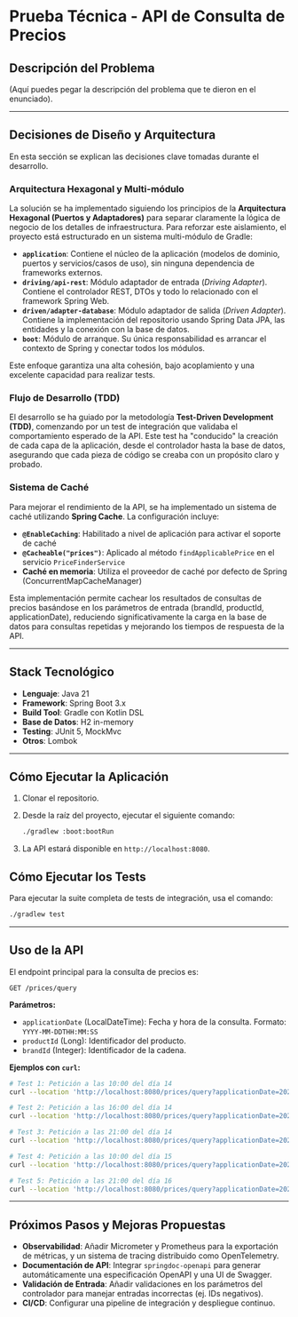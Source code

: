 # Prueba Técnica - API de Consulta de Precios

## Descripción del Problema

(Aquí puedes pegar la descripción del problema que te dieron en el enunciado).

---

## Decisiones de Diseño y Arquitectura

En esta sección se explican las decisiones clave tomadas durante el desarrollo.

### Arquitectura Hexagonal y Multi-módulo

La solución se ha implementado siguiendo los principios de la **Arquitectura Hexagonal (Puertos y Adaptadores)** para separar claramente la lógica de negocio de los detalles de infraestructura. Para reforzar este aislamiento, el proyecto está estructurado en un sistema multi-módulo de Gradle:

* **`application`**: Contiene el núcleo de la aplicación (modelos de dominio, puertos y servicios/casos de uso), sin ninguna dependencia de frameworks externos.
* **`driving/api-rest`**: Módulo adaptador de entrada (*Driving Adapter*). Contiene el controlador REST, DTOs y todo lo relacionado con el framework Spring Web.
* **`driven/adapter-database`**: Módulo adaptador de salida (*Driven Adapter*). Contiene la implementación del repositorio usando Spring Data JPA, las entidades y la conexión con la base de datos.
* **`boot`**: Módulo de arranque. Su única responsabilidad es arrancar el contexto de Spring y conectar todos los módulos.

Este enfoque garantiza una alta cohesión, bajo acoplamiento y una excelente capacidad para realizar tests.

### Flujo de Desarrollo (TDD)

El desarrollo se ha guiado por la metodología **Test-Driven Development (TDD)**, comenzando por un test de integración que validaba el comportamiento esperado de la API. Este test ha "conducido" la creación de cada capa de la aplicación, desde el controlador hasta la base de datos, asegurando que cada pieza de código se creaba con un propósito claro y probado.

### Sistema de Caché

Para mejorar el rendimiento de la API, se ha implementado un sistema de caché utilizando **Spring Cache**. La configuración incluye:

* **`@EnableCaching`**: Habilitado a nivel de aplicación para activar el soporte de caché
* **`@Cacheable("prices")`**: Aplicado al método `findApplicablePrice` en el servicio `PriceFinderService`
* **Caché en memoria**: Utiliza el proveedor de caché por defecto de Spring (ConcurrentMapCacheManager)

Esta implementación permite cachear los resultados de consultas de precios basándose en los parámetros de entrada (brandId, productId, applicationDate), reduciendo significativamente la carga en la base de datos para consultas repetidas y mejorando los tiempos de respuesta de la API.

---

## Stack Tecnológico

* **Lenguaje**: Java 21
* **Framework**: Spring Boot 3.x
* **Build Tool**: Gradle con Kotlin DSL
* **Base de Datos**: H2 in-memory
* **Testing**: JUnit 5, MockMvc
* **Otros**: Lombok

---

## Cómo Ejecutar la Aplicación

1.  Clonar el repositorio.
2.  Desde la raíz del proyecto, ejecutar el siguiente comando:

    ```bash
    ./gradlew :boot:bootRun
    ```
3.  La API estará disponible en `http://localhost:8080`.

## Cómo Ejecutar los Tests

Para ejecutar la suite completa de tests de integración, usa el comando:

```bash
./gradlew test
```
---
## Uso de la API

El endpoint principal para la consulta de precios es:

`GET /prices/query`

**Parámetros:**

* `applicationDate` (LocalDateTime): Fecha y hora de la consulta. Formato: `YYYY-MM-DDTHH:MM:SS`
* `productId` (Long): Identificador del producto.
* `brandId` (Integer): Identificador de la cadena.

**Ejemplos con `curl`:**

```bash
# Test 1: Petición a las 10:00 del día 14
curl --location 'http://localhost:8080/prices/query?applicationDate=2020-06-14T10:00:00&productId=35455&brandId=1'

# Test 2: Petición a las 16:00 del día 14
curl --location 'http://localhost:8080/prices/query?applicationDate=2020-06-14T16:00:00&productId=35455&brandId=1'

# Test 3: Petición a las 21:00 del día 14
curl --location 'http://localhost:8080/prices/query?applicationDate=2020-06-14T21:00:00&productId=35455&brandId=1'

# Test 4: Petición a las 10:00 del día 15
curl --location 'http://localhost:8080/prices/query?applicationDate=2020-06-15T10:00:00&productId=35455&brandId=1'

# Test 5: Petición a las 21:00 del día 16
curl --location 'http://localhost:8080/prices/query?applicationDate=2020-06-16T21:00:00&productId=35455&brandId=1'
```

---
## Próximos Pasos y Mejoras Propuestas

* **Observabilidad**: Añadir Micrometer y Prometheus para la exportación de métricas, y un sistema de tracing distribuido como OpenTelemetry.
* **Documentación de API**: Integrar `springdoc-openapi` para generar automáticamente una especificación OpenAPI y una UI de Swagger.
* **Validación de Entrada**: Añadir validaciones en los parámetros del controlador para manejar entradas incorrectas (ej. IDs negativos).
* **CI/CD**: Configurar una pipeline de integración y despliegue continuo.